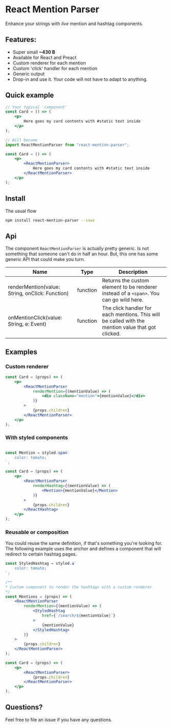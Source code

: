 React Mention Parser
====
Enhance your strings with _live_ mention and hashtag components.


## Features:
* Super small **~430 B**
* Available for React and Preact
* Custom renderer for each mention
* Custom 'click' handler for each mention
* Generic output
* Drop-in and use it. Your code will not have to adapt to anything.


## Quick example
```jsx harmony
// Your typical 'component'
const Card = () => (
    <p>
        Here goes my card contents with #static text inside
    </p>
);

// Will become
import ReactMentionParser from "react-mention-parser";

const Card = () => (
    <p>
        <ReactMentionParser>
            Here goes my card contents with #static text inside
        </ReactMentionParser>
    </p>
);
```

## Install
The usual flow

```bash
npm install react-mention-parser --save
```

## Api
The component `ReactMentionParser` is actually pretty generic. Is not something that someone can't do in half an hour. But, this one has some generic API that could make you turn.

| Name | Type | Description
| ---- | ---- | -----------
| renderMention(value: String, onClick: Function) | function | Returns the custom element to be renderer instead of a `<span>`. You can go wild here.
| onMentionClick(value: String, e: Event) | function | The click handler for each mentions. This will be called with the mention value that got clicked.


## Examples

### Custom renderer
```jsx harmony
const Card = (props) => (
    <p>
        <ReactMentionParser
            renderMention={(mentionValue) => (
                <div className="mention">{mentionValue}</div>
            )}
        >
            {props.children}
        </ReactMentionParser>
    </p>
);
```

### With styled components
```jsx harmony

const Mention = styled.span`
    color: tomato;
`;

const Card = (props) => (
    <p>
        <ReactMentionParser
            renderHashtag={(mentionValue) => (
                <Mention>{mentionValue}</Mention>
            )}
        >
            {props.children}
        </ReactHashtag>
    </p>
);
```

### Reusable or composition 
You could reuse the same definition, if that's something you're looking for. The following example uses the anchor and defines a component that will redirect to certain hashtag pages.
```jsx harmony
const StyledHashtag = styled.a`
    color: tomato;
`;

/**
* Custom component to render the hashtags with a custom renderer
*/
const Mentions = (props) => (
    <ReactMentionParser
        renderMention={(mentionValue) => (
            <StyledHashtag
                href={`/search/${mentionValue}`}
            >
                {mentionValue}
            </StyledHashtag>
        )}
    >
        {props.children}
    </ReactMentionParser>
);

const Card = (props) => (
    <p>
        <ReactMentionParser>
            {props.children}
        </ReactMentionParser>
    </p>
);
```

## Questions?
Feel free to file an issue if you have any questions.
